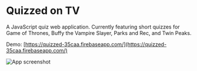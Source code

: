 # Quizzed on TV

A JavaScript quiz web application. Currently featuring short quizzes for Game of Thrones, Buffy the Vampire Slayer, Parks and Rec, and Twin Peaks.

Demo: [https://quizzed-35caa.firebaseapp.com/](https://quizzed-35caa.firebaseapp.com/)

![App screenshot](https://res.cloudinary.com/dna26/image/upload/v1501256873/Portfolio/quizzed-01.jpg)
